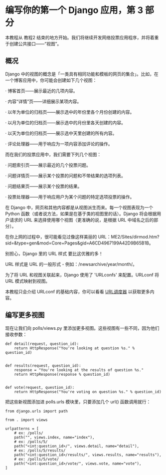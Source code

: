 # 编写你的第一个 Django 应用，第 3 部分
本教程从 教程2 结束的地方开始。我们将继续开发网络投票应用程序，并将着重于创建公共接口——“视图”。
## 概况
Django 中的视图的概念是「一类具有相同功能和模板的网页的集合」。比如，在一个博客应用中，你可能会创建如下几个视图：

 · 博客首页——展示最近的几项内容。

 · 内容“详情”页——详细展示某项内容。

 · 以年为单位的归档页——展示选中的年份里各个月份创建的内容。

 · 以月为单位的归档页——展示选中的月份里各天创建的内容。

 · 以天为单位的归档页——展示选中天里创建的所有内容。

 · 评论处理器——用于响应为一项内容添加评论的操作。

而在我们的投票应用中，我们需要下列几个视图：

 · 问题索引页——展示最近的几个投票问题。

 · 问题详情页——展示某个投票的问题和不带结果的选项列表。

 · 问题结果页——展示某个投票的结果。

 · 投票处理器——用于响应用户为某个问题的特定选项投票的操作。

在 Django 中，网页和其他内容都是从视图派生而来。每一个视图表现为一个 Python 函数（或者说方法，如果是在基于类的视图里的话）。Django 将会根据用户请求的 URL 来选择使用哪个视图（更准确的说，是根据 URL 中域名之后的部分）。

在你上网的过程中，很可能看见过像这样美丽的 URL：ME2/Sites/dirmod.htm?sid=&type=gen&mod=Core+Pages&gid=A6CD4967199A42D9B65B1B。

别担心，Django 里的 URL 样式 要比这优雅的多！

URL 样式是 URL 的一般形式 - 例如：/newsarchive/year/month/。

为了将 URL 和视图关联起来，Django 使用了 'URLconfs' 来配置。URLconf 将 URL 模式映射到视图。

本教程只会介绍 URLconf 的基础内容，你可以看看 [URL调度器](https://docs.djangoproject.com/zh-hans/5.1/topics/http/urls/) 以获取更多内容。

## 编写更多视图

现在让我们向 polls/views.py 里添加更多视图。这些视图有一些不同，因为他们接收参数：

```
def detail(request, question_id):
    return HttpResponse("You're looking at question %s." % question_id)


def results(request, question_id):
    response = "You're looking at the results of question %s."
    return HttpResponse(response % question_id)


def vote(request, question_id):
    return HttpResponse("You're voting on question %s." % question_id)
```
把这些新视图添加进 polls.urls 模块里，只要添加几个 url() 函数调用就行：

```
from django.urls import path

from . import views

urlpatterns = [
    # ex: /polls/
    path("", views.index, name="index"),
    # ex: /polls/5/
    path("<int:question_id>/", views.detail, name="detail"),
    # ex: /polls/5/results/
    path("<int:question_id>/results/", views.results, name="results"),
    # ex: /polls/5/vote/
    path("<int:question_id>/vote/", views.vote, name="vote"),
]
```









